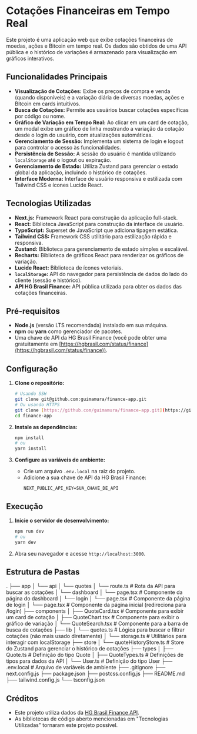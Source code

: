 # Cotações Financeiras em Tempo Real

Este projeto é uma aplicação web que exibe cotações financeiras de moedas, ações e Bitcoin em tempo real. Os dados são obtidos de uma API pública e o histórico de variações é armazenado para visualização em gráficos interativos.

## Funcionalidades Principais

- **Visualização de Cotações:** Exibe os preços de compra e venda (quando disponíveis) e a variação diária de diversas moedas, ações e Bitcoin em cards intuitivos.
- **Busca de Cotações:** Permite aos usuários buscar cotações específicas por código ou nome.
- **Gráfico de Variação em Tempo Real:** Ao clicar em um card de cotação, um modal exibe um gráfico de linha mostrando a variação da cotação desde o login do usuário, com atualizações automáticas.
- **Gerenciamento de Sessão:** Implementa um sistema de login e logout para controlar o acesso às funcionalidades.
- **Persistência de Sessão:** A sessão do usuário é mantida utilizando `localStorage` até o logout ou expiração.
- **Gerenciamento de Estado:** Utiliza Zustand para gerenciar o estado global da aplicação, incluindo o histórico de cotações.
- **Interface Moderna:** Interface de usuário responsiva e estilizada com Tailwind CSS e ícones Lucide React.

## Tecnologias Utilizadas

- **Next.js:** Framework React para construção da aplicação full-stack.
- **React:** Biblioteca JavaScript para construção da interface de usuário.
- **TypeScript:** Superset de JavaScript que adiciona tipagem estática.
- **Tailwind CSS:** Framework CSS utilitário para estilização rápida e responsiva.
- **Zustand:** Biblioteca para gerenciamento de estado simples e escalável.
- **Recharts:** Biblioteca de gráficos React para renderizar os gráficos de variação.
- **Lucide React:** Biblioteca de ícones vetoriais.
- **`localStorage`:** API do navegador para persistência de dados do lado do cliente (sessão e histórico).
- **API HG Brasil Finance:** API pública utilizada para obter os dados das cotações financeiras.

## Pré-requisitos

- **Node.js** (versão LTS recomendada) instalado em sua máquina.
- **npm** ou **yarn** como gerenciador de pacotes.
- Uma chave de API da HG Brasil Finance (você pode obter uma gratuitamente em [https://hgbrasil.com/status/finance](https://hgbrasil.com/status/finance)).

## Configuração

1.  **Clone o repositório:**

    ```bash
    # Usando SSH
    git clone git@github.com:guimamura/finance-app.git
    # Ou usando HTTPS
    git clone [https://github.com/guimamura/finance-app.git](https://github.com/guimamura/finance-app.git)
    cd finance-app
    ```

2.  **Instale as dependências:**

    ```bash
    npm install
    # ou
    yarn install
    ```

3.  **Configure as variáveis de ambiente:**
    - Crie um arquivo `.env.local` na raiz do projeto.
    - Adicione a sua chave de API da HG Brasil Finance:
      ```
      NEXT_PUBLIC_API_KEY=SUA_CHAVE_DE_API
      ```

## Execução

1.  **Inicie o servidor de desenvolvimento:**

    ```bash
    npm run dev
    # ou
    yarn dev
    ```

2.  Abra seu navegador e acesse `http://localhost:3000`.

## Estrutura de Pastas

.
├── app
│ └── api
│ └── quotes
│ └── route.ts # Rota da API para buscar as cotações
│ └── dashboard
│ └── page.tsx # Componente da página do dashboard
│ └── login
│ └── page.tsx # Componente da página de login
│ └── page.tsx # Componente da página inicial (redireciona para /login)
├── components
│ ├── QuoteCard.tsx # Componente para exibir um card de cotação
│ ├── QuoteChart.tsx # Componente para exibir o gráfico de variação
│ └── QuoteSearch.tsx # Componente para a barra de busca de cotações
├── lib
│ └── quotes.ts # Lógica para buscar e filtrar cotações (não mais usado diretamente)
│ └── storage.ts # Utilitários para interagir com localStorage
├── store
│ └── quoteHistoryStore.ts # Store do Zustand para gerenciar o histórico de cotações
├── types
│ ├── Quote.ts # Definição do tipo Quote
│ ├── QuoteTypes.ts # Definições de tipos para dados da API
│ └── User.ts # Definição do tipo User
├── .env.local # Arquivo de variáveis de ambiente
├── .gitignore
├── next.config.js
├── package.json
├── postcss.config.js
├── README.md
├── tailwind.config.js
└── tsconfig.json

## Créditos

- Este projeto utiliza dados da [HG Brasil Finance API](https://hgbrasil.com/status/finance).
- As bibliotecas de código aberto mencionadas em "Tecnologias Utilizadas" tornaram este projeto possível.
